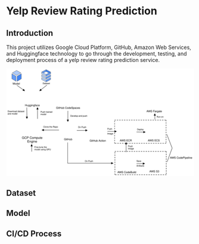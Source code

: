 # Yelp Review Rating Prediction

## Introduction

This project utilizes Google Cloud Platform, GitHub, Amazon Web Services, and Huggingface technology to go through the development, testing, and deployment process of a yelp review rating prediction service. 

![diagram](imgs/diagram.svg)





## Dataset





## Model



## CI/CD Process







